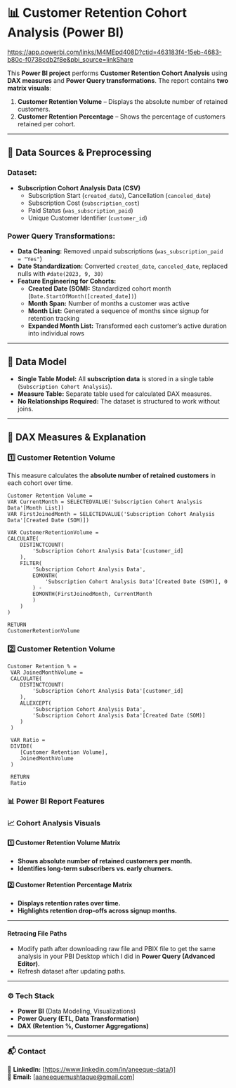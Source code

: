 # 📊 Customer Retention Cohort Analysis (Power BI)

https://app.powerbi.com/links/M4MEpd408D?ctid=463183f4-15eb-4683-b80c-f0738cdb2f8e&pbi_source=linkShare

This **Power BI project** performs **Customer Retention Cohort Analysis** using **DAX measures** and **Power Query transformations**. The report contains **two matrix visuals**:
1. **Customer Retention Volume** – Displays the absolute number of retained customers.
2. **Customer Retention Percentage** – Shows the percentage of customers retained per cohort.

---

## 📂 Data Sources & Preprocessing

### **Dataset:**
- **Subscription Cohort Analysis Data (CSV)**
  - Subscription Start (`created_date`), Cancellation (`canceled_date`)
  - Subscription Cost (`subscription_cost`)
  - Paid Status (`was_subscription_paid`)
  - Unique Customer Identifier (`customer_id`)

### **Power Query Transformations:**
- **Data Cleaning:** Removed unpaid subscriptions (`was_subscription_paid = "Yes"`)
- **Date Standardization:** Converted `created_date`, `canceled_date`, replaced nulls with `#date(2023, 9, 30)`
- **Feature Engineering for Cohorts:**
  - **Created Date (SOM):** Standardized cohort month (`Date.StartOfMonth([created_date])`)
  - **Month Span:** Number of months a customer was active
  - **Month List:** Generated a sequence of months since signup for retention tracking
  - **Expanded Month List:** Transformed each customer’s active duration into individual rows

---

## 📌 Data Model

- **Single Table Model:** All **subscription data** is stored in a single table (`Subscription Cohort Analysis`).
- **Measure Table:** Separate table used for calculated DAX measures.
- **No Relationships Required:** The dataset is structured to work without joins.

---

## 📌 DAX Measures & Explanation

### **1️⃣ Customer Retention Volume**
This measure calculates the **absolute number of retained customers** in each cohort over time.

```DAX
Customer Retention Volume = 
VAR CurrentMonth = SELECTEDVALUE('Subscription Cohort Analysis Data'[Month List])
VAR FirstJoinedMonth = SELECTEDVALUE('Subscription Cohort Analysis Data'[Created Date (SOM)])

VAR CustomerRetentionVolume = 
CALCULATE(
    DISTINCTCOUNT(
        'Subscription Cohort Analysis Data'[customer_id]
    ),
    FILTER(
        'Subscription Cohort Analysis Data',
        EOMONTH(
            'Subscription Cohort Analysis Data'[Created Date (SOM)], 0
        ) - 
        EOMONTH(FirstJoinedMonth, CurrentMonth
        )
    )
)

RETURN
CustomerRetentionVolume
```

### **2️⃣ Customer Retention Volume**
```
Customer Retention % = 
 VAR JoinedMonthVolume =
 CALCULATE(
    DISTINCTCOUNT(
        'Subscription Cohort Analysis Data'[customer_id]
    ),
    ALLEXCEPT(
        'Subscription Cohort Analysis Data',
        'Subscription Cohort Analysis Data'[Created Date (SOM)]
    )
 )

 VAR Ratio =
 DIVIDE(
    [Customer Retention Volume],
    JoinedMonthVolume
 )

 RETURN 
 Ratio
```

### 📊 Power BI Report Features

### 📈 Cohort Analysis Visuals

#### 1️⃣ Customer Retention Volume Matrix
- **Shows absolute number of retained customers per month.**
- **Identifies long-term subscribers vs. early churners.**

#### 2️⃣ Customer Retention Percentage Matrix
- **Displays retention rates over time.**
- **Highlights retention drop-offs across signup months.**

---

#### Retracing File Paths
- Modify path after downloading raw file and PBIX file to get the same analysis in your PBI Desktop which I did in **Power Query (Advanced Editor)**.
- Refresh dataset after updating paths.

---

### ⚙️ Tech Stack
- **Power BI** (Data Modeling, Visualizations)
- **Power Query (ETL, Data Transformation)**
- **DAX (Retention %, Customer Aggregations)**

---

### 📬 Contact

💼 **LinkedIn:** [https://www.linkedin.com/in/aneeque-data/)]  
📧 **Email:** [aaneequemushtaque@gmail.com]


